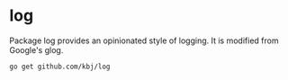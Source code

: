 # log

Package log provides an opinionated style of logging. It is modified from
Google's glog.

`go get github.com/kbj/log`
